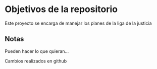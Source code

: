 # Objetivos de la repositorio

Este proyecto se encarga de manejar los planes de la liga de la justicia


## Notas
Pueden hacer lo que quieran...

Cambios realizados en github
